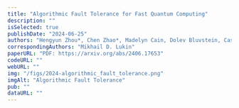```yaml
---
title: "Algorithmic Fault Tolerance for Fast Quantum Computing"
description: ""
isSelected: true
publishDate: "2024-06-25"
authors: "Hengyun Zhou*, Chen Zhao*, Madelyn Cain, Dolev Bluvstein, Casey Duckering, Hong-Ye Hu, Sheng-Tao Wang, Aleksander Kubica"
correspondingAuthors: "Mikhail D. Lukin"
paperURL: "PDF: https://arxiv.org/abs/2406.17653"
codeURL: ""
webURL: ""
img: "/figs/2024-algorithmic_fault_tolerance.png"
imgAlt: "Algorithmic Fault Tolerance"
pub: ""
dataURL: ""
---
```


